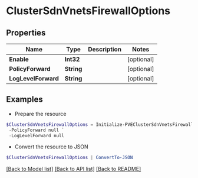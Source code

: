 # ClusterSdnVnetsFirewallOptions
## Properties

Name | Type | Description | Notes
------------ | ------------- | ------------- | -------------
**Enable** | **Int32** |  | [optional] 
**PolicyForward** | **String** |  | [optional] 
**LogLevelForward** | **String** |  | [optional] 

## Examples

- Prepare the resource
```powershell
$ClusterSdnVnetsFirewallOptions = Initialize-PVEClusterSdnVnetsFirewallOptions  -Enable null `
 -PolicyForward null `
 -LogLevelForward null
```

- Convert the resource to JSON
```powershell
$ClusterSdnVnetsFirewallOptions | ConvertTo-JSON
```

[[Back to Model list]](../README.md#documentation-for-models) [[Back to API list]](../README.md#documentation-for-api-endpoints) [[Back to README]](../README.md)

